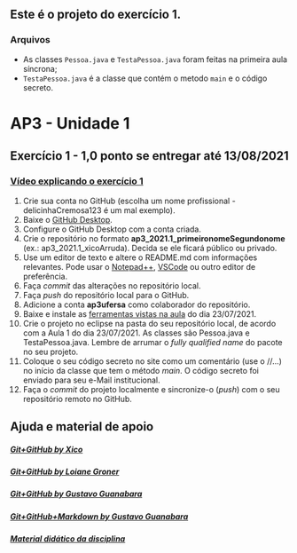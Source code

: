 ## Este é o projeto do exercício 1.

### Arquivos

- As classes `Pessoa.java` e `TestaPessoa.java` foram feitas na primeira aula síncrona;
- `TestaPessoa.java` é a classe que contém o metodo `main` e o código secreto.



# AP3 - Unidade 1
## Exercício 1 - 1,0 ponto se entregar até 13/08/2021
### [Vídeo explicando o exercício 1](https://drive.google.com/file/d/1-Q25mmSYbjMp7WLjfIhrMA1XgFYqkasI/view?usp=sharing)
1. Crie sua conta no GitHub (escolha um nome profissional - delicinhaCremosa123 é um mal exemplo).
2. Baixe o [GitHub Desktop](https://desktop.github.com).
3. Configure o GitHub Desktop com a conta criada.
4. Crie o repositório no formato **ap3_2021.1_primeironomeSegundonome** (ex.: ap3_2021.1_xicoArruda). Decida se ele ficará público ou privado.
5. Use um editor de texto e altere o README.md com informações relevantes. Pode usar o [Notepad++](https://notepad-plus-plus.org/downloads/), [VSCode](https://code.visualstudio.com/) ou outro editor de preferência.
6. Faça *commit* das alterações no repositório local.
7. Faça *push* do repositório local para o GitHub.
8. Adicione a conta **ap3ufersa** como colaborador do repositório.
9. Baixe e instale as [ferramentas vistas na aula](https://drive.google.com/file/d/1aFLCP2JR0_Sc6suxC8PBsMNmHCYjaWvD/view?usp=sharing) do dia 23/07/2021.
10. Crie o projeto no eclipse na pasta do seu repositório local, de acordo com a Aula 1 do dia 23/07/2021. As classes são Pessoa.java e TestaPessoa.java. Lembre de arrumar o *fully qualified name* do pacote no seu projeto.
11. Coloque o seu código secreto no site como um comentário (use o //...) no início da classe que tem o método *main*. O código secreto foi enviado para seu e-Mail institucional.
12. Faça o *commit* do projeto localmente e sincronize-o (*push*) com o seu repositório remoto no GitHub.

## Ajuda e material de apoio
##### [Git+GitHub by Xico](https://drive.google.com/file/d/1FgFKUW5tHh7j6VyArYXvv8L6yf0YEz0N/view?usp=sharing)
##### [Git+GitHub by Loiane Groner](https://www.youtube.com/watch?v=UMhskLXJuq4)
##### [Git+GitHub by Gustavo Guanabara](https://www.youtube.com/watch?v=xEKo29OWILE&list=PLHz_AreHm4dm7ZULPAmadvNhH6vk9oNZA)
##### [Git+GitHub+Markdown by Gustavo Guanabara](../git_github_gguanabara/)
##### [Material didático da disciplina](https://drive.google.com/drive/u/1/folders/1AnLNn-cGqWrpOerD49Tfk9iP9E1YMTkp)
